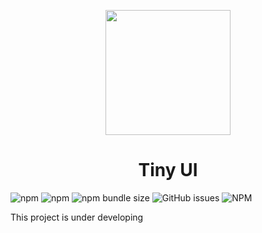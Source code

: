 <p align="center">
  <a href="http://tiny-ui.org">
    <img width="200" src="https://github.com/wangdicoder/tiny-ui/blob/master/site/src/assets/logo/logo.svg">
  </a>
</p>

<h1 align="center">Tiny UI</h1>

![npm](https://img.shields.io/npm/v/tiny-ui.svg)
![npm](https://img.shields.io/npm/dw/tiny-ui.svg)
![npm bundle size](https://img.shields.io/bundlephobia/minzip/tiny-ui.svg)
![GitHub issues](https://img.shields.io/github/issues/wangdicoder/tiny-ui-react.svg)
![NPM](https://img.shields.io/npm/l/tiny-ui.svg)

This project is under developing
